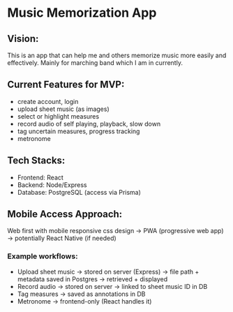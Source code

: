 # Music Memorization App

## Vision: 
This is an app that can help me and others memorize music more easily and effectively. Mainly for marching band which I am in currently.

## Current Features for MVP:
- create account, login
- upload sheet music (as images)
- select or highlight measures
- record audio of self playing, playback, slow down
- tag uncertain measures, progress tracking
- metronome

## Tech Stacks:
- Frontend: React
- Backend: Node/Express
- Database: PostgreSQL (access via Prisma)

## Mobile Access Approach:
Web first with mobile responsive css design -> PWA (progressive web app) -> potentially React Native (if needed)

### Example workflows:
- Upload sheet music → stored on server (Express) → file path + metadata saved in Postgres → retrieved + displayed
- Record audio → stored on server → linked to sheet music ID in DB
- Tag measures → saved as annotations in DB
- Metronome → frontend-only (React handles it)